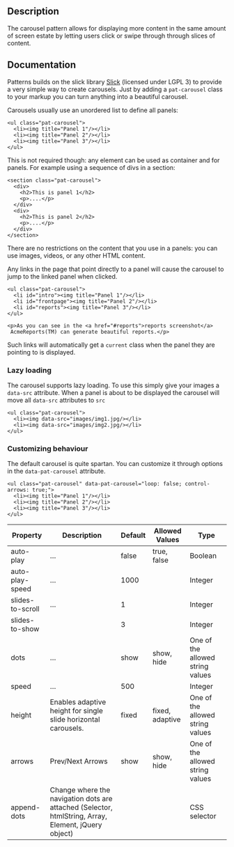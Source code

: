 ## Description

The carousel pattern allows for displaying more content in the same amount of screen estate by letting users click or swipe through through slices of content.

## Documentation

Patterns builds on the slick library
[Slick](http://kenwheeler.github.io/slick/)
(licensed under LGPL 3) to provide a very simple way to create
carousels. Just by adding a `pat-carousel` class to your markup you can
turn anything into a beautiful carousel.

Carousels usually use an unordered list to define all panels:

    <ul class="pat-carousel">
      <li><img title="Panel 1"/></li>
      <li><img title="Panel 2"/></li>
      <li><img title="Panel 3"/></li>
    </ul>

This is not required though: any element can be used as container and
for panels. For example using a sequence of divs in a section:

    <section class="pat-carousel">
      <div>
        <h2>This is panel 1</h2>
        <p>....</p>
      </div>
      <div>
        <h2>This is panel 2</h2>
        <p>....</p>
      </div>
    </section>

There are no restrictions on the content that you use in a panels: you
can use images, videos, or any other HTML content.

Any links in the page that point directly to a panel will cause the
carousel to jump to the linked panel when clicked.

    <ul class="pat-carousel">
      <li id="intro"><img title="Panel 1"/></li>
      <li id="frontpage"><img title="Panel 2"/></li>
      <li id="reports"><img title="Panel 3"/></li>
    </ul>

    <p>As you can see in the <a href="#reports">reports screenshot</a>
     AcmeReports(TM) can generate beautiful reports.</p>

Such links will automatically get a `current` class when the panel they
are pointing to is displayed.

### Lazy loading

The carousel supports lazy loading. To use this simply give your images
a `data-src` attribute. When a panel is about to be displayed the
carousel will move all `data-src` attributes to `src`

    <ul class="pat-carousel">
      <li><img data-src="images/img1.jpg/></li>
      <li><img data-src="images/img2.jpg/></li>
    </ul>

### Customizing behaviour

The default carousel is quite spartan. You can customize it through
options in the `data-pat-carousel` attribute.

    <ul class="pat-carousel" data-pat-carousel="loop: false; control-arrows: true;">
      <li><img title="Panel 1"/></li>
      <li><img title="Panel 2"/></li>
      <li><img title="Panel 3"/></li>
    </ul>



| Property         | Description                              | Default | Allowed Values  | Type                             |
| ---------------- | ---------------------------------------- | ------- | --------------- | -------------------------------- |
| auto-play         | …                                        | false   | true, false     | Boolean                          |
| auto-play-speed   | …                                        | 1000    |                 | Integer                          |
| slides-to-scroll | …                                        | 1       |                 | Integer                          |
| slides-to-show   |                                          | 3       |                 | Integer                          |
| dots             | …                                        | show    | show, hide      | One of the allowed string values |
| speed            | …                                        | 500     |                 | Integer                          |
| height           | Enables adaptive height for single slide horizontal carousels. | fixed   | fixed, adaptive | One of the allowed string values |
| arrows           | Prev/Next Arrows                         | show    | show, hide      | One of the allowed string values |
| append-dots      | Change where the navigation dots are attached (Selector, htmlString, Array, Element, jQuery object) |         |                 | CSS selector                     |
